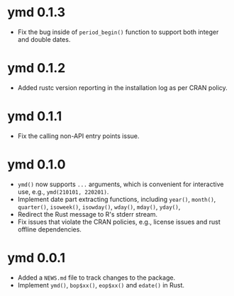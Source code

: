# ymd 0.1.3

* Fix the bug inside of `period_begin()` function to support both integer and double dates.

# ymd 0.1.2

* Added rustc version reporting in the installation log as per CRAN policy.

# ymd 0.1.1

* Fix the calling non-API entry points issue.

# ymd 0.1.0

* `ymd()` now supports `...` arguments, which is convenient for interactive use, e.g., `ymd(210101, 220201)`.
* Implement date part extracting functions, including `year()`, `month()`, `quarter()`, `isoweek()`, `isowday()`, `wday()`, `mday()`, `yday()`,
* Redirect the Rust message to R's stderr stream.
* Fix issues that violate the CRAN policies, e.g., license issues and rust offline dependencies.

# ymd 0.0.1

* Added a `NEWS.md` file to track changes to the package.
* Implement `ymd()`, `bop$xx()`, `eop$xx()` and `edate()` in Rust.
